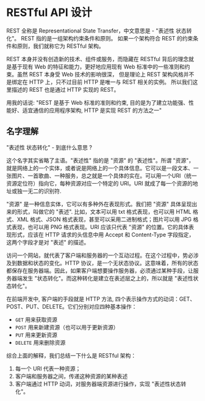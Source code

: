 # RESTful API 设计

REST 全称是 Representational State Transfer，中文意思是 - "表述性 状态转化"。 REST 指的是一组架构约束条件和原则。 如果一个架构符合 REST 的约束条件和原则，我们就称它为 RESTful 架构。 

REST 本身并没有创造新的技术、组件或服务，而隐藏在 RESTful 背后的理念就是基于现有 Web 的特征和能力，更好地应用现有 Web 标准中的一些准则和约束。虽然 REST 本身受 Web 技术的影响很深， 但是理论上 REST 架构风格并不是绑定在 HTTP 上，只不过目前 HTTP 是唯一与 REST 相关的实例。 所以我们这里描述的 REST 也是通过 HTTP 实现的 REST。 

用我的话说: "REST 是基于 Web 标准的准则和约束, 目的是为了建立功能强、性能好、适宜通信的应用程序架构, HTTP 是实现 REST 的方法之一"

## 名字理解

"表述性 状态转化" - 到底什么意思 ?

这个名字其实省略了主语。"表述性" 指的是 "资源" 的 "表述性"。所谓 "资源"，就是网络上的一个实体，或者说是网络上的一个具体信息。它可以是一段文本、一张图片、一首歌曲、一种服务，总之就是一个具体的实在。可以用一个URI（统一资源定位符）指向它，每种资源对应一个特定的 URI。URI 就成了每一个资源的地址或独一无二的识别符.

"资源" 是一种信息实体，它可以有多种外在表现形式。我们把 "资源" 具体呈现出来的形式，叫做它的 "表述". 比如，文本可以用 txt 格式表现，也可以用 HTML 格式、XML 格式、JSON 格式表现，甚至可以采用二进制格式；图片可以用 JPG 格式表现，也可以用 PNG 格式表现。URI 应该只代表 "资源" 的位置。它的具体表现形式，应该在 HTTP 请求的头信息中用 Accept 和 Content-Type 字段指定，这两个字段才是对 "表述" 的描述。

访问一个网站，就代表了客户端和服务器的一个互动过程。在这个过程中，势必涉及到数据和状态的变化。HTTP 协议，是一个无状态协议。这意味着，所有的状态都保存在服务器端。因此，如果客户端想要操作服务器，必须通过某种手段，让服务器端发生 "状态转化"。而这种转化是建立在表述层之上的，所以就是 "表述性状态转化"。

在前端开发中, 客户端的手段就是 HTTP 方法, 四个表示操作方式的动词：GET、POST、PUT、DELETE。它们分别对应四种基本操作：
* `GET` 用来获取资源
* `POST` 用来新建资源（也可以用于更新资源）
* `PUT` 用来更新资源
* `DELETE` 用来删除资源

综合上面的解释，我们总结一下什么是 RESTful 架构：
1. 每一个 URI 代表一种资源；
2. 客户端和服务器之间，传递这种资源的某种表述 
3. 客户端通过 HTTP 动词，对服务器端资源进行操作，实现 "表述性状态转化"。